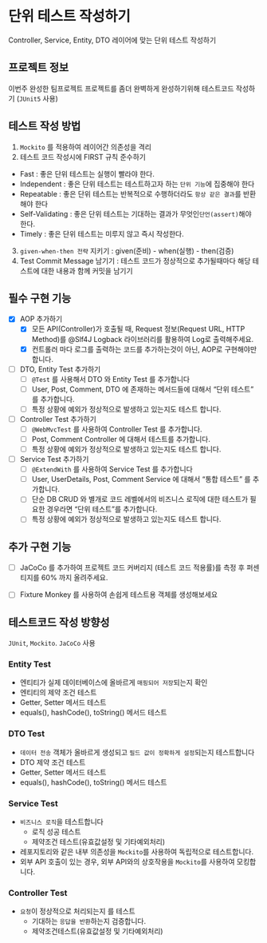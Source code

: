 # 단위 테스트 작성하기
Controller, Service, Entity, DTO 레이어에 맞는 단위 테스트 작성하기

## 프로젝트 정보
이번주 완성한 팀프로젝트 프로젝트를 좀더 완벽하게 완성하기위해 테스트코드 작성하기
(`JUnit5` 사용)

## 테스트 작성 방법
1. `Mockito` 를 적용하여 레이어간 의존성을 격리
2. 테스트 코드 작성시에 FIRST 규칙 준수하기
- Fast : 좋은 단위 테스트는 실행이 빨라야 한다.
- Independent : 좋은 단위 테스트는 테스트하고자 하는 `단위 기능`에 집중해야 한다
- Repeatable : 좋은 단위 테스트는 반복적으로 수행하더라도 `항상 같은 결과`를 반환해야 한다
- Self-Validating : 좋은 단위 테스트는 기대하는 결과가 무엇인`단언(assert)`해야 한다.
- Timely : 좋은 단위 테스트는 미루지 않고 즉시 작성한다.

3. `given-when-then 전략` 지키기 : given(준비) - when(실행) - then(검증)
4. Test Commit Message 남기기 : 테스트 코드가 정상적으로 추가될때마다 해당 테스트에 대한 내용과 함께 커밋을 남기기


## 필수 구현 기능

- [x] AOP 추가하기
  - [x] 모든 API(Controller)가 호출될 때, Request 정보(Request URL, HTTP Method)를
    @Slf4J Logback 라이브러리를  활용하여 Log로 출력해주세요.
  - [x] 컨트롤러 마다 로그를 출력하는 코드를 추가하는것이 아닌, AOP로 구현해야만 합니다.

- [ ] DTO, Entity Test 추가하기
  - [ ] `@Test` 를 사용해서 DTO 와 Entity Test 를 추가합니다
  - [ ] User, Post, Comment, DTO 에 존재하는 메서드들에 대해서 “단위 테스트” 를 추가합니다.
  - [ ] 특정 상황에 예외가 정상적으로 발생하고 있는지도 테스트 합니다.
  
- [ ] Controller Test 추가하기 
  - [ ] `@WebMvcTest` 를 사용하여 Controller Test 를 추가합니다.
  - [ ] Post, Comment Controller 에 대해서 테스트를 추가합니다.
  - [ ] 특정 상황에 예외가 정상적으로 발생하고 있는지도 테스트 합니다.

- [ ] Service Test 추가하기
  - [ ] `@ExtendWith` 를 사용하여 Service Test 를 추가합니다
  - [ ] User, UserDetails, Post, Comment Service 에 대해서 “통합 테스트” 를 추가합니다.
  - [ ] 단순 DB CRUD 와 별개로 코드 레벨에서의 비즈니스 로직에 대한 테스트가 필요한 경우라면 “단위 테스트”를 추가합니다.
  - [ ] 특정 상황에 예외가 정상적으로 발생하고 있는지도 테스트 합니다.

##  추가 구현 기능
- [ ] JaCoCo 를 추가하여 프로젝트 코드 커버리지 (테스트 코드 적용률)를 측정 후
  퍼센티지를 60% 까지 올려주세요.
- [ ]   Fixture Monkey 를 사용하여 손쉽게 테스트용 객체를 생성해보세요 


## 테스트코드 작성 방향성
`JUnit`, `Mockito`. `JaCoCo` 사용

### Entity Test
- 엔티티가 실제 데이터베이스에 올바르게 `매핑되어 저장`되는지 확인
- 엔티티의 제약 조건 테스트
- Getter, Setter 메서드 테스트
- equals(), hashCode(), toString() 메서드 테스트


### DTO Test
- `데이터 전송` 객체가 올바르게 생성되고 `필드 값이 정확하게 설정`되는지 테스트합니다
- DTO 제약 조건 테스트
- Getter, Setter 메서드 테스트
- equals(), hashCode(), toString() 메서드 테스트


### Service Test
- `비즈니스 로직`을 테스트합니다
  - 로직 성공 테스트
  - 제약조건 테스트(유효값설정 및 기타예외처리)
- 레포지토리와 같은 내부 의존성을 `Mockito`를 사용하여 독립적으로 테스트합니다.
- 외부 API 호출이 있는 경우, 외부 API와의 상호작용을 `Mockito`를 사용하여 모킹합니다.


### Controller Test
- `요청`이 정상적으로 처리되는지 를 테스트
  - 기대하는 `응답을 반환`하는지 검증합니다.
  - 제약조건테스트(유효값설정 및 기타예외처리)
